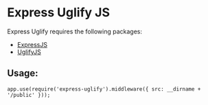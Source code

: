 # Express Uglify JS #

Express Uglify requires the following packages:

- [ExpressJS](https://github.com/visionmedia/express)
- [UglifyJS](https://github.com/mishoo/UglifyJS)

## Usage:

    app.use(require('express-uglify').middleware({ src: __dirname + '/public' }));




